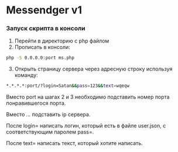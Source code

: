 # Messendger v1

### Запуск скрипта в консоли
  1. Перейти в директорию с php файлом
  2. Прописать в консоли: 
```bash
php -S 0.0.0.0:port ms.php
```
  3. Открыть страницу сервера через адресную строку используя команду:
```bash
*.*.*.*:port/?login=Satan&&pass=123&&text=wqeqw
```
Вместо port на шагах 2 и 3 необходимо подставить номер порта понравившегося порта.

Вместо *.*.*.* подставить ip сервера.

После login= написать логин, который есть в файле user.json, с соответствующим паролем pass=.

После text= написать текст, который хотите написать.
